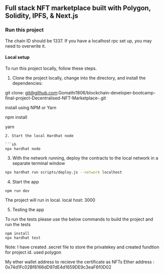 ## Full stack NFT marketplace built with Polygon, Solidity, IPFS, & Next.js

### Run this project

The chain ID should be 1337. If you have a localhost rpc set up, you may need to overwrite it.


#### Local setup

To run this project locally, follow these steps.

1. Clone the project locally, change into the directory, and install the dependencies:

git clone: git@github.com:Gomathi1806/blockchain-developer-bootcamp-final-project-Decentralised-NFT-Marketplace-.git

install using NPM or Yarn

npm install

yarn
```
2. Start the local Hardhat node

```sh
npx hardhat node
```

3. With the network running, deploy the contracts to the local network in a separate terminal window

```sh
npx hardhat run scripts/deploy.js --network localhost
```

4. Start the app

```
npm run dev
```
The project will run in local. local host: 3000

5. Testing the app

To run the tests please use the below commands to build the project and run the tests

```shell
npm install
npx hardhat test
```

Note: I have created .secret file to store the privatekey and created fundtion for project id.
used polygon

My ether wallet address to recieve the certificate as NFTs
Ether address : 0x74d1Fc02Bf8166dD97dE4d1659DE9c3eaF6f0D02 

